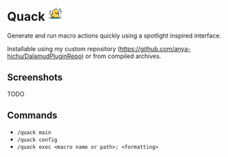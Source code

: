 
# Quack <img src="https://github.com/anya-hichu/Quack/raw/master/images/icon.png" height="35"/>

Generate and run macro actions quickly using a spotlight inspired interface.

Installable using my custom repository (https://github.com/anya-hichu/DalamudPluginRepo) or from compiled archives.

## Screenshots

TODO

## Commands

- `/quack main`
- `/quack config`
- `/quack exec <macro name or path>; <formatting>`
